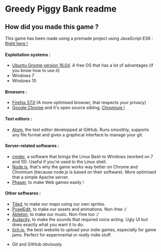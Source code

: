 # Greedy Piggy Bank readme

## How did you made this game ?
This game has been made using a premade project using JavaScript ES6 : [Right here !](https://github.com/lean/phaser-es6-webpack)

#### Exploitation systems :
* [Ubuntu Gnome version 16.04](https://ubuntugnome.org/). A free OS that has a lot of advantages (if you know how to use it)
* Windows 7
* Windows 10

#### Browsers :
* [Firefox 57.0](https://www.mozilla.org/en-US/firefox/) (A more optimised browser, that respects your privacy)
* [Google Chrome](www.google.fr/chrome) and it's open source sibling, [Chromium !](https://www.chromium.org/)

#### Text editors :
* [Atom](http://atom.io), the text editor developped at GitHub. Runs smoothly, supports any file format and gives a graphical interface to manage your git.

#### Server-related softwares :
* [cmder](http://cmder.net/), a software that brings the Linux Bash to Windows (worked on 7 and 10). Useful if you're used to the Linux shell.
* [Node.js](https://nodejs.org/en/), that's why the game works way better on Chrome and Chromium (because node.js is based on their software). More optimised that a simple Apache server.
* [Phaser](https://phaser.io/), to make Web games easily !

#### Other softwares :
* [Tiled](http://www.mapeditor.org/), to make our maps using our own sprites.
* [PyxelEdit](http://pyxeledit.com/), to make our assets and animations. Non-free :/
* [Ableton](https://www.ableton.com/), to make our music. Non-free too :/
* [Audacity](http://www.audacityteam.org/download/), to make the sounds that required voice acting. Ugly UI but does exactly what you want it to do.
* [itch.io](http://www.itch.io), the best website to upload your indie games, especially for game jams. Perfect for experimental or _really_ indie stuff.

+ Git and GitHub obviously.
